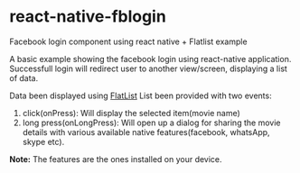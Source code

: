 # react-native-fblogin
Facebook login component using react native + Flatlist example

A basic example showing the facebook login using react-native application.
Successfull login will redirect user to another view/screen, displaying a list of data.

Data been displayed using <a href="https://facebook.github.io/react-native/docs/flatlist.html">FlatList</a>
List been provided with two events:
1. click(onPress): Will display the selected item(movie name)
2. long press(onLongPress): Will open up a dialog for sharing the movie details with various available native features(facebook, whatsApp, skype etc).

<strong>Note:</strong> The features are the ones installed on your device.
